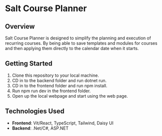# Salt Course Planner

## Overview
Salt Course Planner is designed to simplify the planning and execution of recurring courses. By being able to save templates and modules for courses and then applying them directly to the calendar date when it starts.

## Getting Started
1. Clone this repository to your local machine.
2. CD in to the backend folder and run dotnet run.
3. CD in to the frontend folder and run npm install.
4. Run npm run dev in the frontend folder.
5. Open up the local webpage and start using the web page.

## Technologies Used
- **Frontend**: Vit/React, TypeScript, Tailwind, Daisy UI
- **Backend**: .Net/C#, ASP.NET
